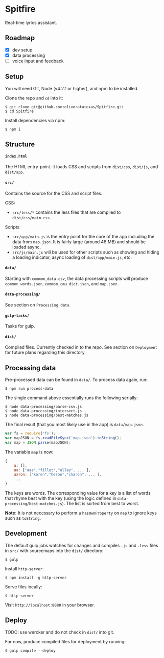 # Spitfire

Real-time lyrics assistant.

## Roadmap

- [x] dev setup
- [x] data processing
- [ ] voice input and feedback

## Setup

You will need Git, Node (v4.2.1 or higher), and npm to be installed.

Clone the repo and `cd` into it:

```
$ git clone git@github.com:oliveratutexas/Spitfire.git
$ cd Spitfire
```

Install dependencies via npm:

```
$ npm i
```

## Structure

#### `index.html` 

The HTML entry-point. It loads CSS and scripts from `dist/css`, `dist/js`, and `dist/app`.

#### `src/` 

Contains the source for the CSS and script files. 

CSS:

- `src/less/*` contains the less files that are compiled to `dist/css/main.css`.

Scripts:

- `src/app/main.js` is the entry point for the core of the app including the data from `map.json`. It is fairly large (around 48 MB) and should be loaded async.
- `src/js/main.js` will be used for other scripts such as showing and hiding a loading indicator, async loading of `dist/app/main.js`, etc.

#### `data/`

Starting with `common_data.csv`, the data processing scripts will produce `common_words.json`, `common_cmu_dict.json`, and `map.json`.

#### `data-processing/`

See section on `Processing data`.

#### `gulp-tasks/`

Tasks for gulp.

#### `dist/`

Compiled files. Currently checked in to the repo. See section on `Deployment` for future plans regarding this directory.

## Processing data

Pre-processed data can be found in `data/`. To process data again, run:

```
$ npm run process-data
``` 

The single command above essentially runs the following serially:

```
$ node data-processing/parse-csv.js
$ node data-processing/intersect.js
$ node data-processing/best-matches.js
```


The final result (that you most likely use in the app) is `data/map.json`. 

```js
var fs = require('fs');
var mapJSON = fs.readFileSync('map.json').toString();
var map = JSON.parse(mapJSON);
```

The variable `map` is now:

```js
{
	a: [],
	aa: ["aaa","fillet","allay", ... ],
	aaron: ["karen","heron","charon", ... ],
	...
}
```

The keys are words. The corresponding value for a key is a list of words that rhyme best with the key (using the logic defined in `data-processing/best-matches.js`). The list is sorted from best to worst.

**Note:** It is not necessary to perform a `hasOwnProperty` on `map` to ignore keys such as `toString`.

## Development

The default gulp jobs watches for changes and compiles `.js` and `.less` files in `src/` with sourcemaps into the `dist/` directory:

```
$ gulp
```

Install `http-server`:

```
$ npm install -g http-server
```

Serve files locally:

```
$ http-server
```

Visit `http://localhost:8080` in your browser.

## Deploy

TODO: use wercker and do not check in `dist/` into git.

For now, produce compiled files for deployment by running:

```
$ gulp compile --deploy
```